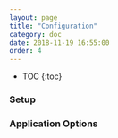 ```yaml
---
layout: page
title: "Configuration"
category: doc
date: 2018-11-19 16:55:00
order: 4
---
```

* TOC
{:toc}

### Setup

### Application Options
